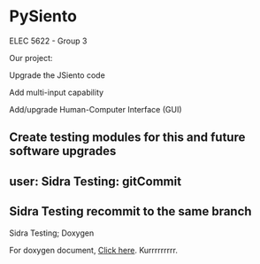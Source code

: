 # PySiento
ELEC 5622 - Group 3

Our project:

 Upgrade the JSiento code

 Add multi-input capability

 Add/upgrade Human-Computer Interface (GUI)

 Create testing modules for this and future
  software upgrades
---
user: Sidra
Testing: gitCommit
------------
Sidra
Testing recommit to the same branch
---------
Sidra
Testing; Doxygen

<p> For doxygen document, <a href="http://sidnazir.github.io/PySiento/">Click here</a>. Kurrrrrrrrr.</p>

